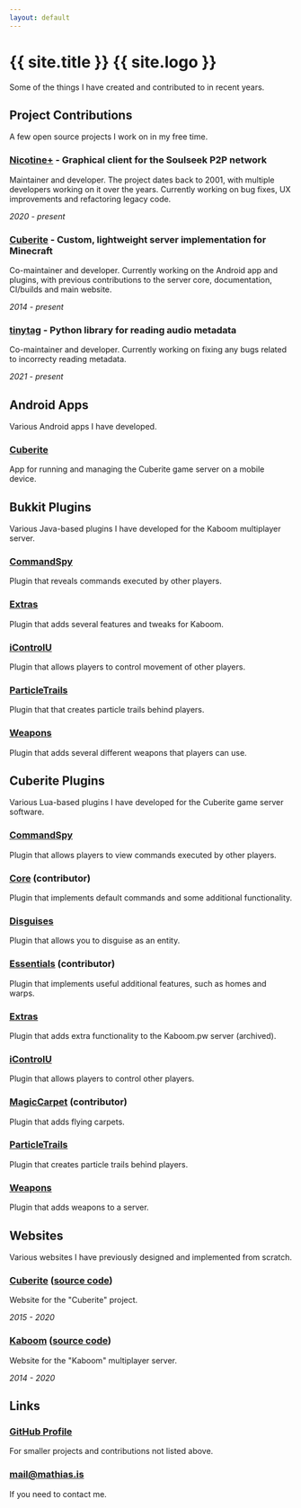```yaml
---
layout: default
---
```


# {{ site.title }} {{ site.logo }}

Some of the things I have created and contributed to in recent years.


## Project Contributions

A few open source projects I work on in my free time.

### [Nicotine+](https://github.com/nicotine-plus/nicotine-plus) - Graphical client for the Soulseek P2P network

Maintainer and developer. The project dates back to 2001, with multiple developers working on it over the years. 
Currently working on bug fixes, UX improvements and refactoring legacy code.

*2020 - present*

### [Cuberite](https://github.com/cuberite) - Custom, lightweight server implementation for Minecraft

Co-maintainer and developer. Currently working on the Android app and plugins, with previous contributions to 
the server core, documentation, CI/builds and main website.

*2014 - present*

### [tinytag](https://github.com/devsnd/tinytag) - Python library for reading audio metadata

Co-maintainer and developer. Currently working on fixing any bugs related to incorrecty reading metadata.

*2021 - present*


## Android Apps

Various Android apps I have developed.

### [Cuberite](https://github.com/cuberite/android)

App for running and managing the Cuberite game server on a mobile device.


## Bukkit Plugins

Various Java-based plugins I have developed for the Kaboom multiplayer server.

### [CommandSpy](https://github.com/kaboomserver/commandspy)

Plugin that reveals commands executed by other players.

### [Extras](https://github.com/kaboomserver/extras)

Plugin that adds several features and tweaks for Kaboom.

### [iControlU](https://github.com/kaboomserver/icontrolu)

Plugin that allows players to control movement of other players.

### [ParticleTrails](https://github.com/kaboomserver/particletrails)

Plugin that that creates particle trails behind players.

### [Weapons](https://github.com/kaboomserver/weapons)

Plugin that adds several different weapons that players can use.


## Cuberite Plugins

Various Lua-based plugins I have developed for the Cuberite game server software.

### [CommandSpy](https://github.com/mathiascode/CommandSpy)

Plugin that allows players to view commands executed by other players.

### [Core](https://github.com/cuberite/Core) (contributor)

Plugin that implements default commands and some additional functionality.

### [Disguises](https://github.com/mathiascode/Disguises)

Plugin that allows you to disguise as an entity.

### [Essentials](https://github.com/cuberite/Essentials) (contributor)

Plugin that implements useful additional features, such as homes and warps.

### [Extras](https://github.com/mathiascode/Extras)

Plugin that adds extra functionality to the Kaboom.pw server (archived).

### [iControlU](https://github.com/mathiascode/iControlU)

Plugin that allows players to control other players.

### [MagicCarpet](https://github.com/cuberite/MagicCarpet) (contributor)

Plugin that adds flying carpets.

### [ParticleTrails](https://github.com/mathiascode/ParticleTrails)

Plugin that creates particle trails behind players.

### [Weapons](https://github.com/mathiascode/Weapons)

Plugin that adds weapons to a server.


## Websites

Various websites I have previously designed and implemented from scratch.

### [Cuberite](https://cuberite.org/) ([source code](https://github.com/cuberite/cuberite.github.io))

Website for the "Cuberite" project.

*2015 - 2020*

### [Kaboom](https://kaboom.pw/) ([source code](https://github.com/kaboomserver/kaboom.pw))

Website for the "Kaboom" multiplayer server.

*2014 - 2020*


## Links

### [GitHub Profile](https://github.com/mathiascode)

For smaller projects and contributions not listed above.

### [&#109;&#97;&#x69;&#108;&#x40;&#109;&#97;&#116;&#x68;&#105;&#97;&#x73;&#x2e;&#105;&#x73;](&#109;&#x61;&#x69;&#108;&#116;&#x6f;:&#109;&#97;&#x69;&#108;&#x40;&#109;&#97;&#116;&#x68;&#105;&#97;&#x73;&#x2e;&#105;&#x73;)

If you need to contact me.
